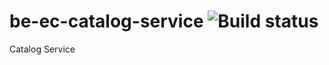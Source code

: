 # be-ec-catalog-service ![Build status](https://github.com/notabarista/be-ec-catalog-service/actions/workflows/be_ec_catalog_service.yml/badge.svg?branch=master)
Catalog Service
